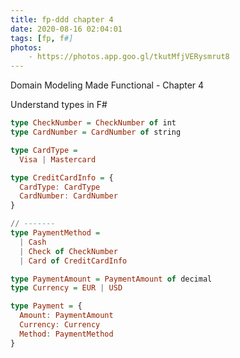 ```yaml
---
title: fp-ddd chapter 4
date: 2020-08-16 02:04:01
tags: [fp, f#]
photos:
    - https://photos.app.goo.gl/tkutMfjVERysmrut8
---
```


Domain Modeling Made Functional - Chapter 4

Understand types in F#
<!--more-->

```haskell
type CheckNumber = CheckNumber of int
type CardNumber = CardNumber of string

type CardType =
  Visa | Mastercard

type CreditCardInfo = {
  CardType: CardType
  CardNumber: CardNumber
}

// -------
type PaymentMethod =
  | Cash
  | Check of CheckNumber
  | Card of CreditCardInfo

type PaymentAmount = PaymentAmount of decimal
type Currency = EUR | USD

type Payment = {
  Amount: PaymentAmount
  Currency: Currency
  Method: PaymentMethod
}
```

